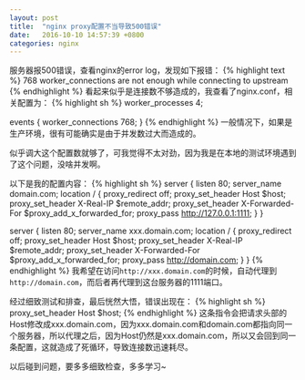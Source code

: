 ```yaml
---
layout: post
title:  "nginx proxy配置不当导致500错误"
date:   2016-10-10 14:57:39 +0800
categories: nginx
---
```


服务器报500错误，查看nginx的error log，发现如下报错：
{% highlight text %}
768 worker_connections are not enough while connecting to upstream
{% endhighlight %}
看起来似乎是连接数不够造成的，我查看了nginx.conf，相关配置为：
{% highlight sh %}
worker_processes 4;

events {
  worker_connections 768;
}
{% endhighlight %}
一般情况下，如果是生产环境，很有可能确实是由于并发数过大而造成的。

似乎调大这个配置数就够了，可我觉得不太对劲，因为我是在本地的测试环境遇到了这个问题，没啥并发啊。

以下是我的配置内容：
{% highlight sh %}
server
{
  listen 80;
  server_name domain.com;
  location / {
    proxy_redirect off;
    proxy_set_header Host $host;
    proxy_set_header X-Real-IP $remote_addr;
    proxy_set_header X-Forwarded-For $proxy_add_x_forwarded_for;
    proxy_pass http://127.0.0.1:1111;
  }
}

server
{
  listen 80;
  server_name xxx.domain.com;
  location / {
    proxy_redirect off;
    proxy_set_header Host $host;
    proxy_set_header X-Real-IP $remote_addr;
    proxy_set_header X-Forwarded-For $proxy_add_x_forwarded_for;
    proxy_pass http://domain.com;
  }
}
{% endhighlight %}
我希望在访问`http://xxx.domain.com`的时候，自动代理到`http://domain.com`，而后者再代理到这台服务器的1111端口。

经过细致测试和排查，最后恍然大悟，错误出现在：
{% highlight sh %}
proxy_set_header Host $host;
{% endhighlight %}
这条指令会把请求头部的Host修改成xxx.domain.com，因为xxx.domain.com和domain.com都指向同一个服务器，所以代理之后，因为Host仍然是xxx.domain.com，所以又会回到同一条配置，这就造成了死循环，导致连接数迅速耗尽。

以后碰到问题，要多多细致检查，多多学习~
